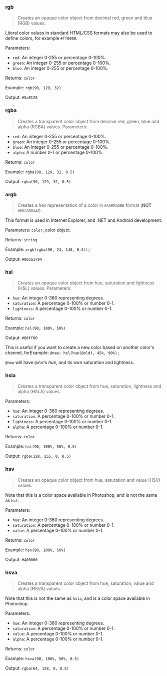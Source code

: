 ### rgb

> Creates an opaque color object from decimal red, green and blue (RGB) values.

Literal color values in standard HTML/CSS formats may also be used to define colors, for example `#ff0000`.

Parameters:
* `red`: An integer 0-255 or percentage 0-100%.
* `green`: An integer 0-255 or percentage 0-100%.
* `blue`: An integer 0-255 or percentage 0-100%.

Returns: `color`

Example: `rgb(90, 129, 32)`

Output: `#5a8120`


### rgba

> Creates a transparent color object from decimal red, green, blue and alpha (RGBA) values.
Parameters:

* `red`: An integer 0-255 or percentage 0-100%.
* `green`: An integer 0-255 or percentage 0-100%.
* `blue`: An integer 0-255 or percentage 0-100%.
* `alpha`: A number 0-1 or percentage 0-100%.

Returns: `color`

Example: `rgba(90, 129, 32, 0.5)`

Output: `rgba(90, 129, 32, 0.5)`


### argb

> Creates a hex representation of a color in `#AARRGGBB` format (**NOT** `#RRGGBBAA`!).

This format is used in Internet Explorer, and .NET and Android development.

Parameters: `color`, color object.

Returns: `string`

Example: `argb(rgba(90, 23, 148, 0.5));`

Output: `#805a1794`


### hsl

> Creates an opaque color object from hue, saturation and lightness (HSL) values.
Parameters:

* `hue`: An integer 0-360 representing degrees.
* `saturation`: A percentage 0-100% or number 0-1.
* `lightness`: A percentage 0-100% or number 0-1.

Returns: `color`

Example: `hsl(90, 100%, 50%)`

Output: `#80ff00`

This is useful if you want to create a new color based on another color's channel, forExample: `@new: hsl(hue(@old), 45%, 90%);`

`@new` will have `@old`'s *hue*, and its own saturation and lightness.


### hsla

> Creates a transparent color object from hue, saturation, lightness and alpha (HSLA) values.

Parameters:
* `hue`: An integer 0-360 representing degrees.
* `saturation`: A percentage 0-100% or number 0-1.
* `lightness`: A percentage 0-100% or number 0-1.
* `alpha`: A percentage 0-100% or number 0-1.

Returns: `color`

Example: `hsl(90, 100%, 50%, 0.5)`

Output: `rgba(128, 255, 0, 0.5)`


### hsv

> Creates an opaque color object from hue, saturation and value (HSV) values.

Note that this is a color space available in Photoshop, and is not the same as `hsl`.

Parameters:
* `hue`: An integer 0-360 representing degrees.
* `saturation`: A percentage 0-100% or number 0-1.
* `value`: A percentage 0-100% or number 0-1.

Returns: `color`

Example: `hsv(90, 100%, 50%)`

Output: `#408000`


### hsva

> Creates a transparent color object from hue, saturation, value and alpha (HSVA) values.

Note that this is not the same as `hsla`, and is a color space available in Photoshop.

Parameters:
* `hue`: An integer 0-360 representing degrees.
* `saturation`: A percentage 0-100% or number 0-1.
* `value`: A percentage 0-100% or number 0-1.
* `alpha`: A percentage 0-100% or number 0-1.

Returns: `color`

Example: `hsva(90, 100%, 50%, 0.5)`

Output: `rgba(64, 128, 0, 0.5)`
